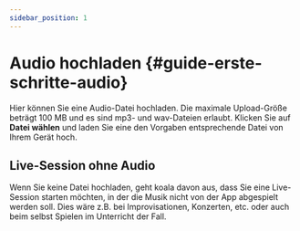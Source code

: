 ```yaml
---
sidebar_position: 1
---
```


# Audio hochladen {#guide-erste-schritte-audio}

Hier können Sie eine Audio-Datei hochladen. Die maximale Upload-Größe beträgt 100 MB und es sind mp3- und wav-Dateien erlaubt. Klicken Sie auf **Datei wählen** und laden Sie eine den Vorgaben entsprechende Datei von Ihrem Gerät hoch.

## Live-Session ohne Audio

Wenn Sie keine Datei hochladen, geht koala davon aus, dass Sie eine Live-Session starten möchten, in der die Musik nicht von der App abgespielt werden soll. Dies wäre z.B. bei Improvisationen, Konzerten, etc. oder auch beim selbst Spielen im Unterricht der Fall.

